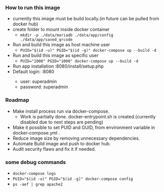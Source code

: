 ### How to run this image
- currently this image must be build locally.(in future can be pulled from docker hub)
- create folder to mount inside docker container
    - `mkdir -p ./data/mariadb ./data/app/config ./data/app/saved_qrcode`
- Run and build this image as host machine user
    - `PUID="$(id -u)" PGID="$(id -g)" docker-compose up --build -d`
- Run and build this image as specific user
    - `PUID="1000" PGID="1000" docker-compose up --build -d`
- Run app installation <IP>:8080/install/setup.php
- Default login: <IP>:8080
    - user: superadmin
    - password: superadmin

### Roadmap
- Make install process run via docker-compose.
    - Work is partially done. docker-entrypoint.sh is created.(currently disabled due to next steps are pending)
- Make it possible to set PUID and GUID, from environment variable in docker-compose.yml .
- Reduce image size by removing unnecessary dependencies.
- Automate Build image and push to docker hub.
- Audit security flaws and fix it if needed.

### some debug commands
- `docker-compose logs`
- `PUID="$(id -u)" PGID="$(id -g)" docker-compose config`
- `ps -aef | grep apache2`

